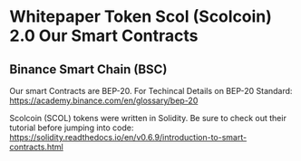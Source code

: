 # Whitepaper Token Scol (Scolcoin) 2.0 Our Smart Contracts

## Binance Smart Chain (BSC)

Our smart Contracts are BEP-20. For Techincal Details on BEP-20 Standard: https://academy.binance.com/en/glossary/bep-20

Scolcoin (SCOL) tokens were written in Solidity. Be sure to check out their tutorial before jumping into code: https://solidity.readthedocs.io/en/v0.6.9/introduction-to-smart-contracts.html
